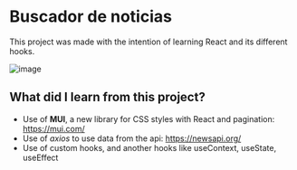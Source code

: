# Buscador de noticias

This project was made with the intention of learning React and its different hooks.

![image](https://user-images.githubusercontent.com/89318618/200448455-f0f5577e-ddea-4817-b7a9-d831a56c140f.png)

## What did I learn from this project?

- Use of **MUI**, a new library for CSS styles with React and pagination: https://mui.com/
- Use of *axios* to use data from the api: https://newsapi.org/
- Use of custom hooks, and another hooks like useContext, useState, useEffect





